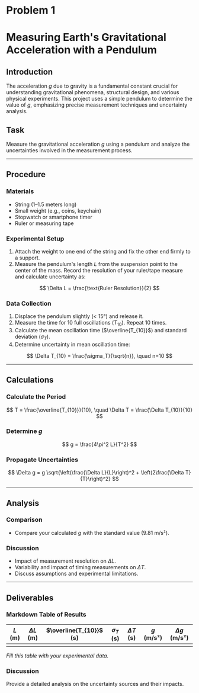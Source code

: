# Problem 1
# Measuring Earth's Gravitational Acceleration with a Pendulum

## Introduction

The acceleration $g$ due to gravity is a fundamental constant crucial for understanding gravitational phenomena, structural design, and various physical experiments. This project uses a simple pendulum to determine the value of $g$, emphasizing precise measurement techniques and uncertainty analysis.

## Task

Measure the gravitational acceleration $g$ using a pendulum and analyze the uncertainties involved in the measurement process.

---

## Procedure

### Materials

* String (1–1.5 meters long)
* Small weight (e.g., coins, keychain)
* Stopwatch or smartphone timer
* Ruler or measuring tape

### Experimental Setup

1. Attach the weight to one end of the string and fix the other end firmly to a support.
2. Measure the pendulum's length $L$ from the suspension point to the center of the mass. Record the resolution of your ruler/tape measure and calculate uncertainty as:

$$
\Delta L = \frac{\text{Ruler Resolution}}{2}
$$

### Data Collection

1. Displace the pendulum slightly (< 15°) and release it.
2. Measure the time for 10 full oscillations ($T_{10}$). Repeat 10 times.
3. Calculate the mean oscillation time ($\overline{T_{10}}$) and standard deviation ($\sigma_T$).
4. Determine uncertainty in mean oscillation time:

$$
\Delta T_{10} = \frac{\sigma_T}{\sqrt{n}}, \quad n=10
$$

---

## Calculations

### Calculate the Period

$$
T = \frac{\overline{T_{10}}}{10}, \quad \Delta T = \frac{\Delta T_{10}}{10}
$$

### Determine $g$

$$
g = \frac{4\pi^2 L}{T^2}
$$

### Propagate Uncertainties

$$
\Delta g = g \sqrt{\left(\frac{\Delta L}{L}\right)^2 + \left(2\frac{\Delta T}{T}\right)^2}
$$

---

## Analysis

### Comparison

* Compare your calculated $g$ with the standard value (9.81 m/s²).

### Discussion

* Impact of measurement resolution on $\Delta L$.
* Variability and impact of timing measurements on $\Delta T$.
* Discuss assumptions and experimental limitations.

---

## Deliverables

### Markdown Table of Results

| $L$ (m) | $\Delta L$ (m) | $\overline{T_{10}}$ (s) | $\sigma_T$ (s) | $\Delta T$ (s) | $g$ (m/s²) | $\Delta g$ (m/s²) |
| ------- | -------------- | ----------------------- | -------------- | -------------- | ---------- | ----------------- |
|         |                |                         |                |                |            |                   |

*Fill this table with your experimental data.*

### Discussion

Provide a detailed analysis on the uncertainty sources and their impacts.
